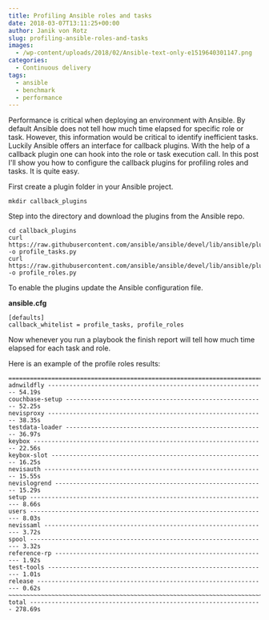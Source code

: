 ```yaml
---
title: Profiling Ansible roles and tasks
date: 2018-03-07T13:11:25+00:00
author: Janik von Rotz
slug: profiling-ansible-roles-and-tasks
images:
  - /wp-content/uploads/2018/02/Ansible-text-only-e1519640301147.png
categories:
  - Continuous delivery
tags:
  - ansible
  - benchmark
  - performance
---
```

Performance is critical when deploying an environment with Ansible. By default Ansible does not tell how much time elapsed for specific role or task. However, this information would be critical to identify inefficient tasks. Luckily Ansible offers an interface for callback plugins. With the help of a callback plugin one can hook into the role or task execution call. In this post I'll show you how to configure the callback plugins for profiling roles and tasks. It is quite easy.
<!--more-->

First create a plugin folder in your Ansible project.

`mkdir callback_plugins`

Step into the directory and download the plugins from the Ansible repo.

```
cd callback_plugins
curl https://raw.githubusercontent.com/ansible/ansible/devel/lib/ansible/plugins/callback/profile_tasks.py -o profile_tasks.py
curl https://raw.githubusercontent.com/ansible/ansible/devel/lib/ansible/plugins/callback/profile_roles.py -o profile_roles.py
```

To enable the plugins update the Ansible configuration file.

**ansible.cfg**

```
[defaults]
callback_whitelist = profile_tasks, profile_roles
```

Now whenever you run a playbook the finish report will tell how much time elapsed for each task and role.

Here is an example of the profile roles results:

```
=============================================================================== 
adnwildfly ------------------------------------------------------------- 54.19s
couchbase-setup -------------------------------------------------------- 52.25s
nevisproxy ------------------------------------------------------------- 38.35s
testdata-loader -------------------------------------------------------- 36.97s
keybox ----------------------------------------------------------------- 22.56s
keybox-slot ------------------------------------------------------------ 16.25s
nevisauth -------------------------------------------------------------- 15.55s
nevislogrend ----------------------------------------------------------- 15.29s
setup ------------------------------------------------------------------- 8.66s
users ------------------------------------------------------------------- 8.03s
nevissaml --------------------------------------------------------------- 3.72s
spool ------------------------------------------------------------------- 3.32s
reference-rp ------------------------------------------------------------ 1.92s
test-tools -------------------------------------------------------------- 1.01s
release ----------------------------------------------------------------- 0.62s
~~~~~~~~~~~~~~~~~~~~~~~~~~~~~~~~~~~~~~~~~~~~~~~~~~~~~~~~~~~~~~~~~~~~~~~~~~~~~~~ 
total ----------------------------------------------------------------- 278.69s
```
